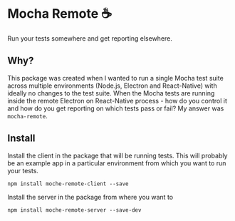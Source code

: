 # Mocha Remote ☕️

Run your tests somewhere and get reporting elsewhere.

## Why?

This package was created when I wanted to run a single Mocha test suite across multiple environments
(Node.js, Electron and React-Native) with ideally no changes to the test suite. When the Mocha tests are running inside
the remote Electron on React-Native process - how do you control it and how do you get reporting on which tests pass or
fail? My answer was `mocha-remote`.

## Install

Install the client in the package that will be running tests.
This will probably be an example app in a particular environment from which you want to run your tests.

```
npm install moche-remote-client --save
```

Install the server in the package from where you want to

```
npm install moche-remote-server --save-dev
```
